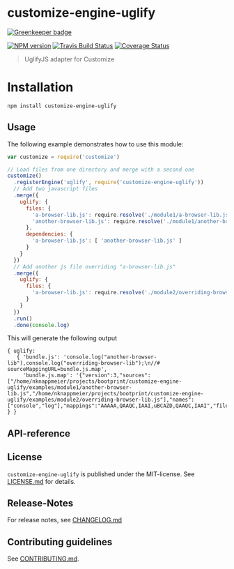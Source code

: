 # customize-engine-uglify 

[![Greenkeeper badge](https://badges.greenkeeper.io/bootprint/customize-engine-uglify.svg)](https://greenkeeper.io/)

[![NPM version](https://badge.fury.io/js/customize-engine-uglify.svg)](http://badge.fury.io/js/customize-engine-uglify)
[![Travis Build Status](https://travis-ci.org/bootprint/customize-engine-uglify.svg?branch=master)](https://travis-ci.org/bootprint/customize-engine-uglify)
[![Coverage Status](https://img.shields.io/coveralls/bootprint/customize-engine-uglify.svg)](https://coveralls.io/r/bootprint/customize-engine-uglify)


> UglifyJS adapter for Customize


# Installation

```
npm install customize-engine-uglify
```

 
## Usage

The following example demonstrates how to use this module:

```js
var customize = require('customize')

// Load files from one directory and merge with a second one
customize()
  .registerEngine('uglify', require('customize-engine-uglify'))
  // Add two javascript files
  .merge({
    uglify: {
      files: {
        'a-browser-lib.js': require.resolve('./module1/a-browser-lib.js'),
        'another-browser-lib.js': require.resolve('./module1/another-browser-lib.js')
      },
      dependencies: {
        'a-browser-lib.js': [ 'another-browser-lib.js' ]
      }
    }
  })
  // Add another js file overriding "a-browser-lib.js"
  .merge({
    uglify: {
      files: {
        'a-browser-lib.js': require.resolve('./module2/overriding-browser-lib.js')
      }
    }
  })
  .run()
  .done(console.log)
```

This will generate the following output

```
{ uglify: 
   { 'bundle.js': 'console.log("another-browser-lib"),console.log("overriding-browser-lib");\n//# sourceMappingURL=bundle.js.map',
     'bundle.js.map': '{"version":3,"sources":["/home/nknappmeier/projects/bootprint/customize-engine-uglify/examples/module1/another-browser-lib.js","/home/nknappmeier/projects/bootprint/customize-engine-uglify/examples/module2/overriding-browser-lib.js"],"names":["console","log"],"mappings":"AAAAA,QAAQC,IAAI,uBCAZD,QAAQC,IAAI","file":"bundle.js"}' } }
```

##  API-reference




## License

`customize-engine-uglify` is published under the MIT-license. 
See [LICENSE.md](LICENSE.md) for details.

## Release-Notes
 
For release notes, see [CHANGELOG.md](CHANGELOG.md)
 
## Contributing guidelines

See [CONTRIBUTING.md](CONTRIBUTING.md).